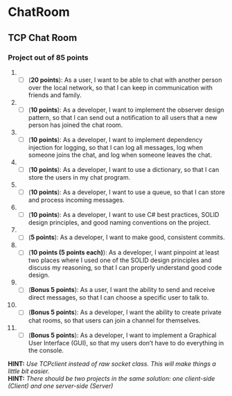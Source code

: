 # ChatRoom

## TCP Chat Room  
### Project out of 85 points  
1. - [ ] (**20 points**): As a user, I want to be able to chat with another person over the local network, so that I can keep in communication with friends and family.
1. - [ ] (**10 points**): As a developer, I want to implement the observer design pattern, so that I can send out a notification to all users that a new person has joined the chat room.
1. - [ ] (**10 points**): As a developer, I want to implement dependency injection for logging, so that I can log all messages, log when someone joins the chat, and log when someone leaves the chat. 
1. - [ ] (**10 points**): As a developer, I want to use a dictionary, so that I can store the users in my chat program.
1. - [ ] (**10 points**): As a developer, I want to use a queue, so that I can store and process incoming messages.
1. - [ ] (**10 points**): As a developer, I want to use C# best practices, SOLID design principles, and good naming conventions on the project. 
1. - [ ] (**5 points**): As a developer, I want to make good, consistent commits.
1. - [ ] (**10 points (5 points each)**): As a developer, I want pinpoint at least two places where I used one of the SOLID design principles and discuss my reasoning, so that I can properly understand good code design. 
1. - [ ] (**Bonus 5 points**): As a user, I want the ability to send and receive direct messages, so that I can choose a specific user to talk to.
1. - [ ] (**Bonus 5 points**): As a developer, I want the ability to create private chat rooms, so that users can join a channel for themselves. 
1. - [ ] (**Bonus 5 points**): As a developer, I want to implement a Graphical User Interface (GUI), so that my users don’t have to do everything in the console.  

**HINT:** *Use TCPclient instead of raw socket class. This will make things a little bit easier.*  
**HINT:** *There should be two projects in the same solution: one client-side (Client) and one server-side (Server)*
